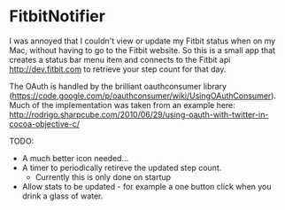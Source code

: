 FitbitNotifier
==============
I was annoyed that I couldn't view or update my Fitbit status when on my Mac, without having to go to the Fitbit website. So this is a small app that creates a status bar menu item and connects to the Fitbit api http://dev.fitbit.com to retrieve your step count for that day.

The OAuth is handled by the brilliant oauthconsumer library (https://code.google.com/p/oauthconsumer/wiki/UsingOAuthConsumer). Much of the implementation was taken from an example here: http://rodrigo.sharpcube.com/2010/06/29/using-oauth-with-twitter-in-cocoa-objective-c/

TODO:
* A much better icon needed...
* A timer to periodically retireve the updated step count. 
  * Currently this is only done on startup
* Allow stats to be updated - for example a one button click when you drink a glass of water.

